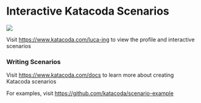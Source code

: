 # Interactive Katacoda Scenarios

[![](http://shields.katacoda.com/katacoda/luca-ing/count.svg)](https://www.katacoda.com/luca-ing "Get your profile on Katacoda.com")

Visit https://www.katacoda.com/luca-ing to view the profile and interactive scenarios

### Writing Scenarios
Visit https://www.katacoda.com/docs to learn more about creating Katacoda scenarios

For examples, visit https://github.com/katacoda/scenario-example
